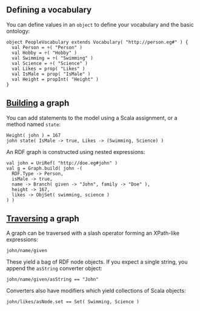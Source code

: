 ## Defining a vocabulary ##

You can define values in an `object` to define your vocabulary and the basic ontology:
```
object PeopleVocabulary extends Vocabulary( "http://person.eg#" ) {
  val Person = ÷( "Person" )
  val Hobby = ÷( "Hobby" )
  val Swimming = ÷( "Swimming" )
  val Science = ÷( "Science" )
  val Likes = prop( "Likes" )
  val IsMale = prop( "IsMale" )
  val Height = propInt( "Height" )
}
```

## [Building](Building.md) a graph ##

You can add statements to the model using a Scala assignment, or a method named `state`:
```
Height( john ) = 167
john state( IsMale -> true, Likes -> (Swimming, Science) )
```

An RDF graph is constructed using nested expressions:
```
val john = UriRef( "http://doe.eg#john" )
val g = Graph.build( john -( 
  RDF.Type -> Person,
  isMale -> true,
  name -> Branch( given -> "John", family -> "Doe" ),
  height -> 167, 
  likes -> ObjSet( swimming, science )
) )
```

## [Traversing](Traversal.md) a graph ##

A graph can be traversed with a slash operator forming an XPath-like expressions:
```
john/name/given
```

These yield a bag of RDF node objects. If you expect a single string, you append the `asString` converter object:
```
john/name/given/asString == "John"
```

Converters also have modifiers which yield collections of Scala objects:
```
john/likes/asNode.set == Set( Swimming, Science )
```